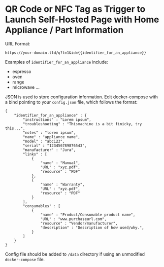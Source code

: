 # QR Code or NFC Tag as Trigger to Launch Self-Hosted Page with Home Appliance / Part Information

URL Format:
```
https://your-domain.tld/q?t=1&id={{identifier_for_an_appliance}}
```

Examples of `identifier_for_an_appliance` include: 

* espresso 
* oven
* range
* microwave
...

JSON is used to store configuration information. Edit docker-compose with a bind pointing to your `config.json` file, which follows the format: 

```
{
	"identifier_for_an_appliance" : {
		"instructions" : "Lorem ipsum",
		"troubleshooting" : "Thismachine is a bit finicky, try this...",
		"notes" : "lorem ipsum",
		"name" : "appliance name",
		"model" : "abc123",
		"serial" : "123456789876543",
		"manufacturer" : "Jura",
		"links" : [
			{
				"name" : "Manual",
				"URL" : "xyz.pdf",
				"resource" : "PDF"
			},
			{
				"name" : "Warranty",
				"URL" : "xyz.pdf",
				"resource" : "PDF"
			}
		],
		"consumables" : [
			{
				"name" : "Product/Consumable product name",
				"URL" : "www.purchaseurl.com",
				"resource" : "Vendor/manufacturer",
				"description" : "Description of how used/why.",
			}
		]
	}
}
```

Config file should be added to `/data` directory if using an unmodified `docker-compose` file. 
